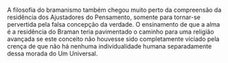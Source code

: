 ﻿A filosofia do bramanismo também chegou muito perto da compreensão da residência dos Ajustadores do Pensamento, somente para tornar-se pervertida pela falsa concepção da verdade. O ensinamento de que a alma é a  residência do Braman teria pavimentado o caminho para uma religião avançada se este conceito não houvesse sido completamente viciado pela crença de que não há nenhuma individualidade humana separadamente dessa morada do Um Universal.